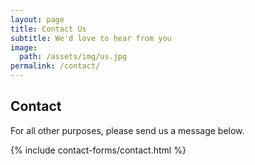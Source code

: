 ```yaml
---
layout: page
title: Contact Us
subtitle: We'd love to hear from you
image:
  path: /assets/img/us.jpg
permalink: /contact/
---
```


## Contact

For all other purposes, please send us a message below.

{% include contact-forms/contact.html %}
